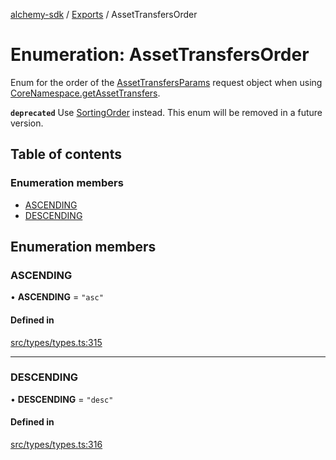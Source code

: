 [alchemy-sdk](../README.md) / [Exports](../modules.md) / AssetTransfersOrder

# Enumeration: AssetTransfersOrder

Enum for the order of the [AssetTransfersParams](../interfaces/AssetTransfersParams.md) request object when
using [CoreNamespace.getAssetTransfers](../classes/CoreNamespace.md#getassettransfers).

**`deprecated`** Use [SortingOrder](SortingOrder.md) instead. This enum will be removed in a
  future version.

## Table of contents

### Enumeration members

- [ASCENDING](AssetTransfersOrder.md#ascending)
- [DESCENDING](AssetTransfersOrder.md#descending)

## Enumeration members

### ASCENDING

• **ASCENDING** = `"asc"`

#### Defined in

[src/types/types.ts:315](https://github.com/alchemyplatform/alchemy-sdk-js/blob/0c05b32/src/types/types.ts#L315)

___

### DESCENDING

• **DESCENDING** = `"desc"`

#### Defined in

[src/types/types.ts:316](https://github.com/alchemyplatform/alchemy-sdk-js/blob/0c05b32/src/types/types.ts#L316)
